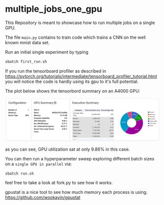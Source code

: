 # multiple_jobs_one_gpu

This Repository is meant to showcase how to run multiple jobs on 
a single GPU.

The file `main.py` contains to train code which trains a
CNN on the well known mnist data set.

Run an initial single experiment by typing 
``` bash
sbatch first_run.sh
```
If you run the tensorboard profiler as described in https://pytorch.org/tutorials/intermediate/tensorboard_profiler_tutorial.html
you will notice the code is hardly using its gpu to it's full potential.

The plot below shows the tensorbord summary on an A4000 GPU:

![summary](figures/summary.png)

as you can see, GPU utilization sat at only 9.86% in this case.

You can then run a hyperparameter sweep exploring different
batch sizes on a `single GPU in parallel` via:
``` bash
sbatch run.sh
```
feel free to take a look at fork.py to see how it works.

gpustat is a nice tool to see how much memory
each process is using.
https://github.com/wookayin/gpustat
